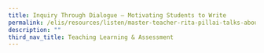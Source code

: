 ```yaml
---
title: Inquiry Through Dialogue – Motivating Students to Write
permalink: /elis/resources/listen/master-teacher-rita-pillai-talks-about-motivating-students-to-write/
description: ""
third_nav_title: Teaching Learning & Assessment
---
```

